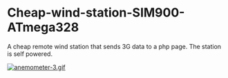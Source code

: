 # Cheap-wind-station-SIM900-ATmega328
A cheap remote wind station that sends 3G data to a php page. The station is self powered.

[![anemometer-3.gif](https://i.postimg.cc/Hnt4Gvc3/anemometer-3.gif)](https://postimg.cc/RJNnKRTn)


